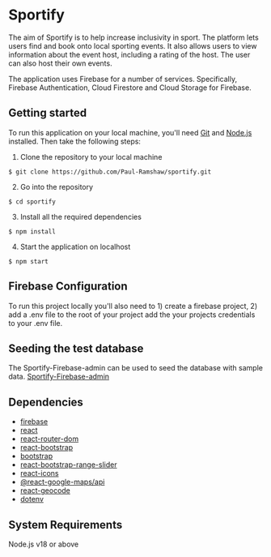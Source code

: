 # Sportify

The aim of Sportify is to help increase inclusivity in sport.  The platform lets users find and book onto local sporting events.  It also allows users to view information about the event host, including a rating of the host.  The user can also host their own events.  

The application uses Firebase for a number of services.  Specifically, Firebase Authentication, Cloud Firestore and Cloud Storage for Firebase.  

## Getting started

To run this application on your local machine, you'll need [Git](https://git-scm.com/) and [Node.js](https://nodejs.org/en/download/) installed. Then take the following steps:

1. Clone the repository to your local machine

```
$ git clone https://github.com/Paul-Ramshaw/sportify.git
```

2. Go into the repository

```
$ cd sportify
```

3. Install all the required dependencies

```
$ npm install
```

4. Start the application on localhost

```
$ npm start
```

## Firebase Configuration

To run this project locally you'll also need to 1) create a firebase project, 2) add a .env file to the root of your project add the your projects credentials to your .env file.  


## Seeding the test database

The Sportify-Firebase-admin can be used to seed the database with sample data.
[Sportify-Firebase-admin](https://github.com/Paul-Ramshaw/Sportify-Firebase-Admin)



## Dependencies

- [firebase](https://www.npmjs.com/package/firebase)
- [react](https://reactjs.org/)
- [react-router-dom](https://v5.reactrouter.com/web/guides/quick-start)
- [react-bootstrap](https://react-bootstrap.github.io/)
- [bootstrap](https://getbootstrap.com/)
- [react-bootstrap-range-slider](https://www.npmjs.com/package/react-bootstrap-range-slider)
- [react-icons](https://fontawesome.com/)
- [@react-google-maps/api](https://www.npmjs.com/package/@react-google-maps/api)
- [react-geocode](https://www.npmjs.com/package/react-geocode)
- [dotenv](https://www.npmjs.com/package/dotenv)


## System Requirements

Node.js v18 or above<br>

